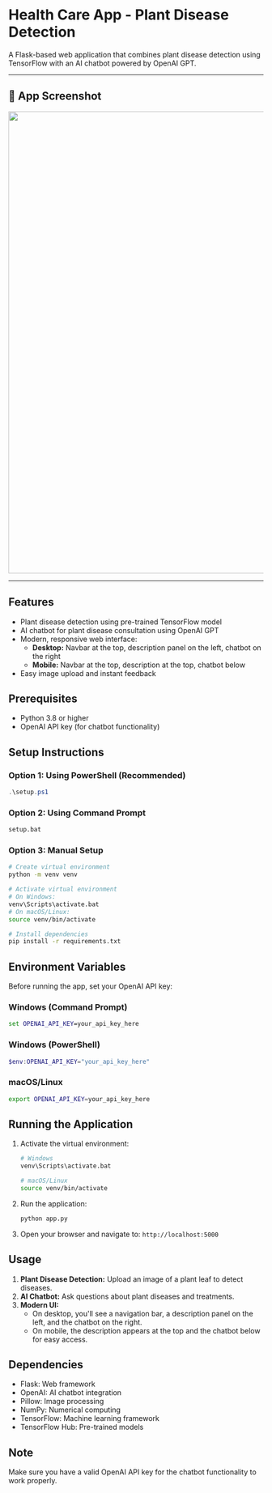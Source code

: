# Health Care App - Plant Disease Detection

A Flask-based web application that combines plant disease detection using TensorFlow with an AI chatbot powered by OpenAI GPT.

---

## 🌟 App Screenshot

<!-- Replace the link below with your actual screenshot when available -->
<p align="center">
  <img width="1695" height="913" alt="image" src="https://github.com/user-attachments/assets/0ddbcfc4-a5d7-4dcb-9522-4ffee4f7eb34" />
</p>

---

## Features

- Plant disease detection using pre-trained TensorFlow model
- AI chatbot for plant disease consultation using OpenAI GPT
- Modern, responsive web interface:
  - **Desktop:** Navbar at the top, description panel on the left, chatbot on the right
  - **Mobile:** Navbar at the top, description at the top, chatbot below
- Easy image upload and instant feedback

## Prerequisites

- Python 3.8 or higher
- OpenAI API key (for chatbot functionality)

## Setup Instructions

### Option 1: Using PowerShell (Recommended)
```powershell
.\setup.ps1
```

### Option 2: Using Command Prompt
```cmd
setup.bat
```

### Option 3: Manual Setup
```bash
# Create virtual environment
python -m venv venv

# Activate virtual environment
# On Windows:
venv\Scripts\activate.bat
# On macOS/Linux:
source venv/bin/activate

# Install dependencies
pip install -r requirements.txt
```

## Environment Variables

Before running the app, set your OpenAI API key:

### Windows (Command Prompt)
```cmd
set OPENAI_API_KEY=your_api_key_here
```

### Windows (PowerShell)
```powershell
$env:OPENAI_API_KEY="your_api_key_here"
```

### macOS/Linux
```bash
export OPENAI_API_KEY=your_api_key_here
```

## Running the Application

1. Activate the virtual environment:
   ```bash
   # Windows
   venv\Scripts\activate.bat

   # macOS/Linux
   source venv/bin/activate
   ```

2. Run the application:
   ```bash
   python app.py
   ```

3. Open your browser and navigate to: `http://localhost:5000`

## Usage

1. **Plant Disease Detection:** Upload an image of a plant leaf to detect diseases.
2. **AI Chatbot:** Ask questions about plant diseases and treatments.
3. **Modern UI:** 
   - On desktop, you'll see a navigation bar, a description panel on the left, and the chatbot on the right.
   - On mobile, the description appears at the top and the chatbot below for easy access.

## Dependencies

- Flask: Web framework
- OpenAI: AI chatbot integration
- Pillow: Image processing
- NumPy: Numerical computing
- TensorFlow: Machine learning framework
- TensorFlow Hub: Pre-trained models

## Note

Make sure you have a valid OpenAI API key for the chatbot functionality to work properly. 
